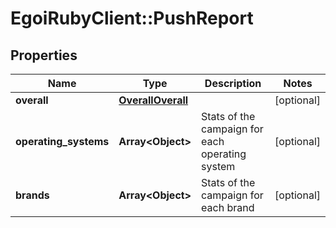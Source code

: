 # EgoiRubyClient::PushReport

## Properties
Name | Type | Description | Notes
------------ | ------------- | ------------- | -------------
**overall** | [**OverallOverall**](OverallOverall.md) |  | [optional] 
**operating_systems** | **Array&lt;Object&gt;** | Stats of the campaign for each operating system | [optional] 
**brands** | **Array&lt;Object&gt;** | Stats of the campaign for each brand | [optional] 


